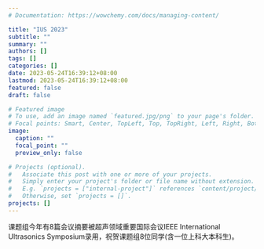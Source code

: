 ```yaml
---
# Documentation: https://wowchemy.com/docs/managing-content/

title: "IUS 2023"
subtitle: ""
summary: ""
authors: []
tags: []
categories: []
date: 2023-05-24T16:39:12+08:00
lastmod: 2023-05-24T16:39:12+08:00
featured: false
draft: false

# Featured image
# To use, add an image named `featured.jpg/png` to your page's folder.
# Focal points: Smart, Center, TopLeft, Top, TopRight, Left, Right, BottomLeft, Bottom, BottomRight.
image:
  caption: ""
  focal_point: ""
  preview_only: false

# Projects (optional).
#   Associate this post with one or more of your projects.
#   Simply enter your project's folder or file name without extension.
#   E.g. `projects = ["internal-project"]` references `content/project/deep-learning/index.md`.
#   Otherwise, set `projects = []`.
projects: []
---
```

课题组今年有8篇会议摘要被超声领域重要国际会议IEEE International Ultrasonics Symposium录用，祝贺课题组8位同学(含一位上科大本科生)。